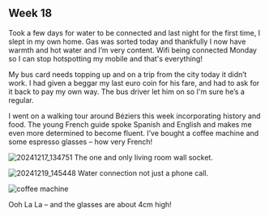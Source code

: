 ## Week 18

Took a few days for water to be connected and last night for the first time, I slept in my own home. Gas was sorted today and thankfully I now have warmth and hot water and I’m very content. Wifi being connected Monday so I can stop hotspotting my mobile and that's everything!

My bus card needs topping up and on a trip from the city today it didn’t work. I had given a beggar my last euro coin for his fare, and had to ask for it back to pay my own way. The bus driver let him on so I'm sure he’s a regular.

I went on a walking tour around Béziers this week incorporating history and food. The young French guide spoke Spanish and English and makes me even more determined to become fluent. I’ve bought a coffee machine and some espresso glasses – how very French!

![20241217_134751](https://github.com/user-attachments/assets/9006dba3-ebb8-4c9f-aa8c-329f890236ad)
The one and only living room wall socket.

![20241219_145448](https://github.com/user-attachments/assets/840523ff-e486-4cf7-b84e-3e42395f9dfb)
Water connection not just a phone call.


![coffee machine](https://github.com/user-attachments/assets/25ad1a41-41ec-4f50-814a-36e648951603)

Ooh La La – and the glasses are about 4cm high!


